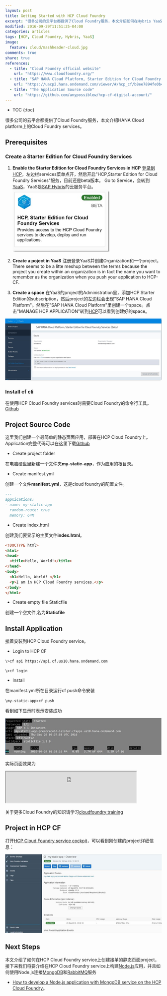 ```yaml
---
layout: post
title: Getting Started with HCP Cloud Foundry
excerpt: "很多公司的云平台都提供了Cloud Foundry服务，本文介绍如何在Hybris YaaS上创建Project，如何在HANA Cloud platform HCP上的Cloud Foundry services上创建Application，和一些基础的CF命令"
modified: 2016-09-29T11:51:25-04:00
categories: articles
tags: [HCP, Cloud Foundry, Hybris, YaaS]
image:
  feature: cloud/mashheader-cloud.jpg
comments: true
share: true
references:
  - title: "Cloud Foundry official website"
    url: "https://www.cloudfoundry.org/"
  - title: "SAP HANA Cloud Platform, Starter Edition for Cloud Foundry Services (Beta)"
    url: "https://uacp2.hana.ondemand.com/viewer/#/hcp_cf/b8ee7894fe0b4df5b78f61dd1ac178ee.html"
  - title: "The Application Source code"
    url: "https://github.com/anypossiblew/hcp-cf-digital-account/"
---
```


* TOC
{:toc}

很多公司的云平台都提供了Cloud Foundry服务，本文介绍HANA Cloud platform上的Cloud Foundry services。

## Prerequisites

### Create a Starter Edition for Cloud Foundry Services

1. **Enable the Starter Edition for Cloud Foundry Services in HCP**
[登录到HCP][8]，左边栏services菜单点开，然后开启"HCP,Starter Edition for Cloud Foundry Services"服务，目前还是beta版本。
Go to Service，会转到[YaaS][1]，YaaS是[SAP Hybris][2]的云服务平台。
![HCP Starter edition for CF](/images/cloud/hcp-starter-edition-for-cf.jpg)

2. **Create a poject in YaaS**
注册登录YaaS并创建Organization和一个project，There seems to be a litte meshup between the terms because the project you create within an organization is in fact the name you want to remember as the organization when you push your application to HCP-CF.

3. **Create a space**
在YaaS的project的Administration里，添加HCP Starter Edition的subscription，然后project的左边栏会出现"SAP HANA Cloud Platform"。然后在"SAP HANA Cloud Platform"里创建一个space。点击"MANAGE HCP APPLICATION"转到[HCP][9]可以看到创建好的space。

![HCP Starter edition for CF in YaaS](/images/cloud/hcp-starter-edition-for-cf-in-yaas.jpg)


### Install cf cli
在使用HCP Cloud Foundry services时需要Cloud Foundry的命令行工具。
[Github][3]

## Project Source Code
这里我们创建一个最简单的静态页面应用，部署在HCP Cloud Foundry上。Application完整代码可以在这里下载[Github][10]

* Create project folder

在电脑硬盘里新建一个文件夹**my-static-app**，作为应用的根目录。

* Create manifest.yml

创建一个文件**manifest.yml**，这是cloud foundry的配置文件。

```markdown
---
applications:
- name: my-static-app
  random-route: true
  memory: 64M
```

* Create index.html

创建我们要显示的主页文件**index.html**。

```html
<!DOCTYPE html>
<html>
<head>
  <title>Hello, World!</title>
</head>
<body>
  <h1>Hello, World! </h1>
  <p>I am in HCP Cloud Foundry services.</p>
</body>
</html>
```

* Create empty file Staticfile

创建一个空文件,名为**Staticfile**


## Install Application
接着安装到HCP Cloud Foundry service。

* Login to HCP CF

`\>cf api https://api.cf.us10.hana.ondemand.com`

`\>cf login`

* Install

在manifest.yml所在目录运行cf push命令安装

`\my-static-app>cf push`

看到如下显示时表示安装成功

![cf push success](/images/cloud/cf-push-success.jpg)

实际页面效果为

<div class="mfp-iframe-scaler">
<iframe width="420" height="100" src="https://my-static-app-precoracoid-leister.cfapps.us10.hana.ondemand.com/" frameborder="1"></iframe>
</div>

关于更多Cloud Foundry的知识请学习[cloudfoundry training][4]

## Project in HCP CF
打开[HCP Cloud Foundry service cockpit][9]，可以看到刚创建的project详细信息：

![my static app](/images/cloud/my-static-app.jpg)


## Next Steps
本文介绍了如何在HCP Cloud Foundry service上创建接单的静态页面project，接下来我们将要介绍在HCP Cloud Foundry service上构建[Node.js][5]应用，并且如何使用Node.js连接[MongoDB][6]和[RabbitMQ][7]服务

* [How to develop a Node.js application with MongoDB service on the HCP Cloud Foundry][11]。


[1]:https://www.yaas.io/
[2]:https://www.hybris.com/
[3]:https://github.com/cloudfoundry/cli/releases
[4]:https://www.cloudfoundry.org/training/
[5]:https://nodejs.org/
[6]:https://www.mongodb.com/
[7]:https://www.rabbitmq.com/
[8]:https://hcp.sap.com/
[9]:https://hcp-cockpit.cfapps.us10.hana.ondemand.com/cockpit
[10]:https://github.com/anypossiblew/hcp-cf-digital-account/tree/master/my-static-app
[11]:/articles/nodejs-with-mongodb-on-hcp-cloud-foundry/

